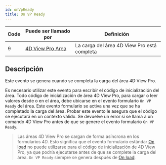```yaml
---
id: onVpReady
title: On VP Ready
---
```


| Code | Puede ser llamado por                                   | Definición                                  |
| ---- | ------------------------------------------------------- | ------------------------------------------- |
| 9    | [4D View Pro Area](FormObjects/viewProArea_overview.md) | La carga del área 4D View Pro está completa |

## Descripción

Este evento se genera cuando se completa la carga del área 4D View Pro.

Es necesario utilizar este evento para escribir el código de inicialización del área. Todo código de inicialización de área 4D View Pro, para cargar o leer valores desde o en el área, debe ubicarse en el evento formulario `On VP Ready` del área. Este evento formulario se activa una vez que se ha completado la carga del área. Probar este evento le asegura que el código se ejecutará en un contexto válido. Se devuelve un error si se llama a un comando 4D View Pro antes de que se genere el evento formulario `On VP Ready`.

> Las áreas 4D View Pro se cargan de forma asíncrona en los formularios 4D. Esto significa que el evento formulario estándar [On load](onLoad.md) no puede utilizarse para el código de inicialización de 4D View Pro, ya que podría ejecutarse antes de que se complete la carga del área. `On VP Ready` siempre se genera después de [On load](onLoad.md).
